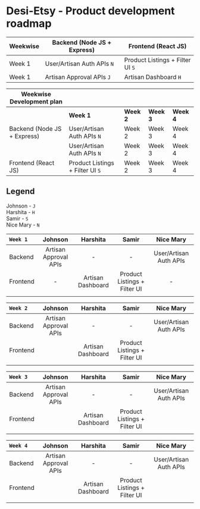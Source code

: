 # Desi-Etsy - Product development roadmap

| Weekwise | Backend (Node JS + Express) | Frontend (React JS)              |
| -------- | --------------------------- | -------------------------------- |
| Week 1   | User/Artisan Auth APIs `N`  | Product Listings + Filter UI `S` |
| Week 1   | Artisan Approval APIs `J`   | Artisan Dashboard `H`            |

| Weekwise Development plan   |                                  |            |            |            |
| --------------------------- | -------------------------------- | ---------- | ---------- | ---------- |
|                             | **Week 1**                       | **Week 2** | **Week 3** | **Week 4** |
| Backend (Node JS + Express) | User/Artisan Auth APIs `N`       | Week 2     | Week 3     | Week 4     |
|                             | User/Artisan Auth APIs `N`       | Week 2     | Week 3     | Week 4     |
| Frontend (React JS)         | Product Listings + Filter UI `S` | Week 2     | Week 3     | Week 4     |

## Legend

Johnson - `J`\
Harshita - `H`\
Samir - `S`\
Nice Mary - `N`

| `Week 1` |        Johnson        |     Harshita      |            Samir             |       Nice Mary        |
| :------- | :-------------------: | :---------------: | :--------------------------: | :--------------------: |
| Backend  | Artisan Approval APIs |         -         |              -               | User/Artisan Auth APIs |
| Frontend |             -          | Artisan Dashboard | Product Listings + Filter UI |             -           |
|          |                       |                   |                              |                        |

| `Week 2` |        Johnson        |     Harshita      |            Samir             |       Nice Mary        |
| :------- | :-------------------: | :---------------: | :--------------------------: | :--------------------: |
| Backend  | Artisan Approval APIs |         -         |              -               | User/Artisan Auth APIs |
| Frontend |                       | Artisan Dashboard | Product Listings + Filter UI |                        |
|          |                       |                   |                              |                        |

| `Week 3` |        Johnson        |     Harshita      |            Samir             |       Nice Mary        |
| :------- | :-------------------: | :---------------: | :--------------------------: | :--------------------: |
| Backend  | Artisan Approval APIs |         -         |              -               | User/Artisan Auth APIs |
| Frontend |                       | Artisan Dashboard | Product Listings + Filter UI |                        |
|          |                       |                   |                              |                        |

| `Week 4` |        Johnson        |     Harshita      |            Samir             |       Nice Mary        |
| :------- | :-------------------: | :---------------: | :--------------------------: | :--------------------: |
| Backend  | Artisan Approval APIs |         -         |              -               | User/Artisan Auth APIs |
| Frontend |                       | Artisan Dashboard | Product Listings + Filter UI |                        |
|          |                       |                   |                              |                        |
